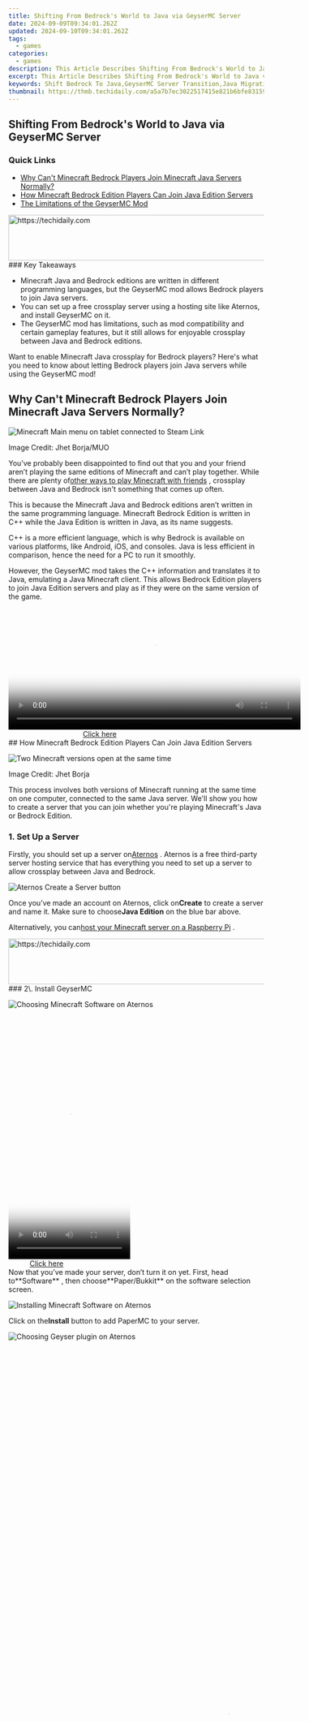 ```yaml
---
title: Shifting From Bedrock's World to Java via GeyserMC Server
date: 2024-09-09T09:34:01.262Z
updated: 2024-09-10T09:34:01.262Z
tags:
  - games
categories:
  - games
description: This Article Describes Shifting From Bedrock's World to Java via GeyserMC Server
excerpt: This Article Describes Shifting From Bedrock's World to Java via GeyserMC Server
keywords: Shift Bedrock To Java,GeyserMC Server Transition,Java Migration Journey,Moving From Bedrock,Adapting to Java Platform,Embracing GeyserMC,Cloud Services Upgrade
thumbnail: https://thmb.techidaily.com/a5a7b7ec3022517415e821b6bfe83159465cabea96e97b208c8652bd209d1315.jpg
---
```


## Shifting From Bedrock's World to Java via GeyserMC Server

### Quick Links

* [Why Can't Minecraft Bedrock Players Join Minecraft Java Servers Normally?](#why-can-39-t-minecraft-bedrock-players-join-minecraft-java-servers-normally)
* [How Minecraft Bedrock Edition Players Can Join Java Edition Servers](#how-minecraft-bedrock-edition-players-can-join-java-edition-servers)
* [The Limitations of the GeyserMC Mod](#the-limitations-of-the-geysermc-mod)

<!-- affiliate ads begin -->
<a href="https://zebaoaffiliateprogram.pxf.io/c/5597632/2137972/21526" target="_top" id="2137972">
  <img src="//a.impactradius-go.com/display-ad/21526-2137972" border="0" alt="https://techidaily.com" width="728" height="90"/>
</a>
<img height="0" width="0" src="https://zebaoaffiliateprogram.pxf.io/i/5597632/2137972/21526" style="position:absolute;visibility:hidden;" border="0" />
<!-- affiliate ads end -->
### Key Takeaways

* Minecraft Java and Bedrock editions are written in different programming languages, but the GeyserMC mod allows Bedrock players to join Java servers.
* You can set up a free crossplay server using a hosting site like Aternos, and install GeyserMC on it.
* The GeyserMC mod has limitations, such as mod compatibility and certain gameplay features, but it still allows for enjoyable crossplay between Java and Bedrock editions.

 Want to enable Minecraft Java crossplay for Bedrock players? Here's what you need to know about letting Bedrock players join Java servers while using the GeyserMC mod!

## Why Can't Minecraft Bedrock Players Join Minecraft Java Servers Normally?

![Minecraft Main menu on tablet connected to Steam Link](https://static1.makeuseofimages.com/wordpress/wp-content/uploads/wm/2023/07/minecraft-main-menu-on-tablet-connected-to-steam-link-1.JPG)

 Image Credit: Jhet Borja/MUO

 You’ve probably been disappointed to find out that you and your friend aren’t playing the same editions of Minecraft and can’t play together. While there are plenty of[other ways to play Minecraft with friends](https://www.makeuseof.com/how-to-play-minecraft-with-friends/) , crossplay between Java and Bedrock isn't something that comes up often.

 This is because the Minecraft Java and Bedrock editions aren’t written in the same programming language. Minecraft Bedrock Edition is written in C++ while the Java Edition is written in Java, as its name suggests.

 C++ is a more efficient language, which is why Bedrock is available on various platforms, like Android, iOS, and consoles. Java is less efficient in comparison, hence the need for a PC to run it smoothly.

 However, the GeyserMC mod takes the C++ information and translates it to Java, emulating a Java Minecraft client. This allows Bedrock Edition players to join Java Edition servers and play as if they were on the same version of the game.

<!-- affiliate ads begin -->
<span id="1982456">
					<video width="576" height="240" style="cursor:pointer"
           poster="//a.impactradius-go.com/display-clicktoplayimage/1982456.png"
           onclick="if(!this.playClicked){this.play();this.setAttribute('controls',true);this.playClicked=true;}">
	   <source src="//a.impactradius-go.com/display-ad/22993-1982456">
	   <img src="//a.impactradius-go.com/display-clicktoplayimage/1982456.png" style="border: none; height: 100%; width: 100%; object-fit: contain">
	</video>
	<div style="width:360px;text-align:center"><a href="javascript:window.open(decodeURIComponent('https%3A%2F%2Fhomestyler.sjv.io%2Fc%2F5597632%2F1982456%2F22993'), '_blank');void(0);">Click here</a></div>
</span>
<img height="0" width="0" src="https://imp.pxf.io/i/5597632/1982456/22993" style="position:absolute;visibility:hidden;" border="0" />
<!-- affiliate ads end -->
## How Minecraft Bedrock Edition Players Can Join Java Edition Servers

![Two Minecraft versions open at the same time](https://static1.makeuseofimages.com/wordpress/wp-content/uploads/wm/2023/11/two-minecraft-versions-open-at-the-same-time.JPG)

 Image Credit: Jhet Borja

 This process involves both versions of Minecraft running at the same time on one computer, connected to the same Java server. We'll show you how to create a server that you can join whether you're playing Minecraft's Java or Bedrock Edition.

### 1\. Set Up a Server

 Firstly, you should set up a server on[Aternos](https://aternos.org/) . Aternos is a free third-party server hosting service that has everything you need to set up a server to allow crossplay between Java and Bedrock.

![Aternos Create a Server button](https://static1.makeuseofimages.com/wordpress/wp-content/uploads/wm/2023/11/aternos-create-a-server-button.jpg)

 Once you’ve made an account on Aternos, click on**Create** to create a server and name it. Make sure to choose**Java Edition** on the blue bar above.

 Alternatively, you can[host your Minecraft server on a Raspberry Pi](https://www.makeuseof.com/tag/setup-minecraft-server-raspberry-pi/) .

<!-- affiliate ads begin -->
<a href="https://ephamedtechinc.pxf.io/c/5597632/2136624/26400" target="_top" id="2136624">
  <img src="//a.impactradius-go.com/display-ad/26400-2136624" border="0" alt="https://techidaily.com" width="728" height="90"/>
</a>
<img height="0" width="0" src="https://ephamedtechinc.pxf.io/i/5597632/2136624/26400" style="position:absolute;visibility:hidden;" border="0" />
<!-- affiliate ads end -->
### 2\. Install GeyserMC

![Choosing Minecraft Software on Aternos](https://static1.makeuseofimages.com/wordpress/wp-content/uploads/wm/2023/11/choosing-minecraft-software-on-aternos.jpg)

<!-- affiliate ads begin -->
<span id="1770544">
					<video width="240" height="480" style="cursor:pointer"
           poster="//a.impactradius-go.com/display-clicktoplayimage/1770544.png"
           onclick="if(!this.playClicked){this.play();this.setAttribute('controls',true);this.playClicked=true;}">
	   <source src="//a.impactradius-go.com/display-ad/20702-1770544">
	   <img src="//a.impactradius-go.com/display-clicktoplayimage/1770544.png" style="border: none; height: 100%; width: 100%; object-fit: contain">
	</video>
	<div style="width:150px;text-align:center"><a href="javascript:window.open(decodeURIComponent('https%3A%2F%2Ftokenmetrics.sjv.io%2Fc%2F5597632%2F1770544%2F20702'), '_blank');void(0);">Click here</a></div>
</span>
<img height="0" width="0" src="https://imp.pxf.io/i/5597632/1770544/20702" style="position:absolute;visibility:hidden;" border="0" />
<!-- affiliate ads end -->
 Now that you’ve made your server, don’t turn it on yet. First, head to**Software** , then choose**Paper/Bukkit** on the software selection screen.

![Installing Minecraft Software on Aternos](https://static1.makeuseofimages.com/wordpress/wp-content/uploads/wm/2023/11/installing-minecraft-software-on-aternos.jpg)

 Click on the**Install** button to add PaperMC to your server.

![Choosing Geyser plugin on Aternos](https://static1.makeuseofimages.com/wordpress/wp-content/uploads/wm/2023/11/choosing-geyser-plugin-on-aternos.jpg)

<!-- affiliate ads begin -->
<span id="1834903">
					<video width="864" height="1536" style="cursor:pointer"
           poster="//a.impactradius-go.com/display-clicktoplayimage/1834903.png"
           onclick="if(!this.playClicked){this.play();this.setAttribute('controls',true);this.playClicked=true;}">
	   <source src="//a.impactradius-go.com/display-ad/16836-1834903">
	   <img src="//a.impactradius-go.com/display-clicktoplayimage/1834903.png" style="border: none; height: 100%; width: 100%; object-fit: contain">
	</video>
	<div style="width:540px;text-align:center"><a href="javascript:window.open(decodeURIComponent('https%3A%2F%2F25home.pxf.io%2Fc%2F5597632%2F1834903%2F16836'), '_blank');void(0);">Click here</a></div>
</span>
<img height="0" width="0" src="https://imp.pxf.io/i/5597632/1834903/16836" style="position:absolute;visibility:hidden;" border="0" />
<!-- affiliate ads end -->
 Next, head to**Plugins** . Search for**GeyserMC** and choose**GeyserMC** .

![Installing Geyser plugin on Aternos](https://static1.makeuseofimages.com/wordpress/wp-content/uploads/wm/2023/11/installing-geyser-plugin-on-aternos.jpg)

 Finally, click on the small download icon to the very right of the most recent or compatible version.

 For your locally run server, head to[PaperMC.io](https://hangar.papermc.io/GeyserMC/Geyser) and download GeyserMC from there. In case you need to learn how to install the GeyserMC plugin, check out how to install plugins through[Bukkit](https://bukkit.fandom.com/wiki/Installing%5FPlugins) . If your existing server has a lot of mods already, you'll have to check for compatibility and the limitations of crossplaying between Java and Bedrock Edition

 Once that’s all done, you can now turn on and connect to your server in the next step.

<!-- affiliate ads begin -->
<a href="https://unicoeye.pxf.io/c/5597632/2134233/18498" target="_top" id="2134233">
  <img src="//a.impactradius-go.com/display-ad/18498-2134233" border="0" alt="https://techidaily.com" width="728" height="90"/>
</a>
<img height="0" width="0" src="https://unicoeye.pxf.io/i/5597632/2134233/18498" style="position:absolute;visibility:hidden;" border="0" />
<!-- affiliate ads end -->
### 3\. Join the Minecraft Java Server on Bedrock Edition

![MUO Aternos server start button](https://static1.makeuseofimages.com/wordpress/wp-content/uploads/wm/2023/11/muo-aternos-server-start-button.jpg)

<!-- affiliate ads begin -->
<a href="https://aligracehair.sjv.io/c/5597632/2115936/19272" target="_top" id="2115936">
  <img src="//a.impactradius-go.com/display-ad/19272-2115936" border="0" alt="https://techidaily.com" width="468" height="60"/>
</a>
<img height="0" width="0" src="https://aligracehair.sjv.io/i/5597632/2115936/19272" style="position:absolute;visibility:hidden;" border="0" />
<!-- affiliate ads end -->
 On the main server screen, click**Start** to turn on the server. You can find the server connection details by clicking on**Connect** just below the server name. Copy the IP and port for the next step.

![Joining Minecraft Java server from Bedrock](https://static1.makeuseofimages.com/wordpress/wp-content/uploads/wm/2023/11/joining-minecraft-java-server-from-bedrock.jpg)

<!-- affiliate ads begin -->
<a href="https://unicoeye.pxf.io/c/5597632/2134246/18498" target="_top" id="2134246">
  <img src="//a.impactradius-go.com/display-ad/18498-2134246" border="0" alt="https://techidaily.com" width="728" height="90"/>
</a>
<img height="0" width="0" src="https://unicoeye.pxf.io/i/5597632/2134246/18498" style="position:absolute;visibility:hidden;" border="0" />
<!-- affiliate ads end -->
 On Minecraft Bedrock Edition, click on the**Servers** tab, scroll all the way down, and click the**Add Server** button.

![Pasting server IP details on Bedrock Edition](https://static1.makeuseofimages.com/wordpress/wp-content/uploads/wm/2023/11/pasting-server-ip-details-on-bedrock-edition.jpg)

 Add the server IP and port into the appropriate text boxes and name the server. Click on either**Save** or**Play** . Doing either will add the server to your list of servers in Minecraft Bedrock Edition.

<!-- affiliate ads begin -->
<a href="https://appsumo.8odi.net/c/5597632/2118324/7443" target="_top" id="2118324">
  <img src="//a.impactradius-go.com/display-ad/7443-2118324" border="0" alt="https://techidaily.com" width="600" height="90"/>
</a>
<img height="0" width="0" src="https://appsumo.8odi.net/i/5597632/2118324/7443" style="position:absolute;visibility:hidden;" border="0" />
<!-- affiliate ads end -->
## The Limitations of the GeyserMC Mod

 While Minecraft Java and Bedrock Edition are quite similar, there are major differences that the GeyserMC Mod creators can’t do anything about.

 One of the biggest issues is mod compatibility. Mods aren’t something that can be easily translated to different versions of Minecraft. You’ll be limited by simpler mods, like ones that a vanilla Java Edition player can still join.

 There are also more fundamental limitations that have no workarounds, like crafting in the 2x2 menu in creative mode, distinguishing between left and right clicks in the inventory, and a bunch more. You can check out the list of the latest limitations on the[official GeyserMC wiki](https://wiki.geysermc.org/geyser/current-limitations/) to find out all the limitations they know about.

 While it has limitations, this can rarely get in the way of having fun. Now you don’t have to be worried that you and your friend have different versions of Minecraft. We hope this guide has helped you enjoy Minecraft with your friends no matter what they’re playing on.


<ins class="adsbygoogle"
     style="display:block"
     data-ad-format="autorelaxed"
     data-ad-client="ca-pub-7571918770474297"
     data-ad-slot="1223367746"></ins>



<ins class="adsbygoogle"
     style="display:block"
     data-ad-client="ca-pub-7571918770474297"
     data-ad-slot="8358498916"
     data-ad-format="auto"
     data-full-width-responsive="true"></ins>

<span class="atpl-alsoreadstyle">Also read:</span>
<div><ul>
<li><a href="https://article-files.techidaily.com/new-2024-approved-advanced-guide-to-online-image-sharpening/"><u>[New] 2024 Approved  Advanced Guide to Online Image Sharpening</u></a></li>
<li><a href="https://facebook-video-share.techidaily.com/new-decoding-youtubes-algorithm-behind-prominent-comments-for-2024/"><u>[New] Decoding YouTube's Algorithm Behind Prominent Comments for 2024</u></a></li>
<li><a href="https://fox-info.techidaily.com/new-in-2024-top-twitter-video-tools-effortless-video-uploading/"><u>[New] In 2024, Top Twitter Video Tools  Effortless Video Uploading</u></a></li>
<li><a href="https://fox-links.techidaily.com/updated-2024-approved-echoes-expanse-a-compreshift-of-best-speech-to-text-applications/"><u>[Updated] 2024 Approved  Echoes Expanse  A Compreshift of Best Speech-to-Text Applications</u></a></li>
<li><a href="https://extra-resources.techidaily.com/updated-a-step-by-step-approach-to-lut-application-in-ae/"><u>[Updated] A Step-by-Step Approach to LUT Application in AE</u></a></li>
<li><a href="https://twitter-videos.techidaily.com/updated-correct-aspect-ratio-use-in-micro-video-tweets-for-2024/"><u>[Updated] Correct Aspect Ratio Use in Micro-Video Tweets for 2024</u></a></li>
<li><a href="https://fox-glue.techidaily.com/updated-in-2024-the-unseen-virtues-of-vector-graphics-mastery/"><u>[Updated] In 2024, The Unseen Virtues of Vector Graphics Mastery</u></a></li>
<li><a href="https://extra-skills.techidaily.com/discover-the-motorola-one-5g-ace-an-in-depth-review-of-superior-5g-speed-combined-with-extended-battery-life/"><u>Discover the Motorola One 5G Ace – An In-Depth Review of Superior 5G Speed Combined with Extended Battery Life</u></a></li>
<li><a href="https://games-able.techidaily.com/dissecting-the-price-puzzle-in-virtual-reality-investments/"><u>Dissecting the Price Puzzle in Virtual Reality Investments</u></a></li>
<li><a href="https://games-able.techidaily.com/early-access-pay-upfront-or-wait-for-launch/"><u>Early Access: Pay Upfront or Wait for Launch?</u></a></li>
<li><a href="https://games-able.techidaily.com/easy-guide-to-establish-stronger-gaming-access-controls-on-ps5/"><u>Easy Guide to Establish Stronger Gaming Access Controls on PS5</u></a></li>
<li><a href="https://games-able.techidaily.com/efficient-device-sharing-techniques-for-seamless-user-experience-on-steam-deck/"><u>Efficient Device Sharing Techniques for Seamless User Experience on Steam Deck</u></a></li>
<li><a href="https://games-able.techidaily.com/elite-networking-made-simple-nycs-secret-playbook-8-steps/"><u>Elite Networking Made Simple: NYC's Secret Playbook (8 Steps)</u></a></li>
<li><a href="https://games-able.techidaily.com/enterprise-of-exciting-games-in-google-play-beta-for-pc/"><u>Enterprise of Exciting Games in Google Play Beta for PC</u></a></li>
<li><a href="https://games-able.techidaily.com/how-long-can-you-play-secrets-of-xbox-controller-power/"><u>How Long Can You Play? Secrets of Xbox Controller Power</u></a></li>
<li><a href="https://games-able.techidaily.com/how-to-automatically-capture-game-highlights-with-any-gpu/"><u>How to Automatically Capture Game Highlights With Any GPU</u></a></li>
<li><a href="https://data-wizards.techidaily.com/knowledge-base-articles-and-resources/"><u>Knowledge Base Articles & Resources</u></a></li>
<li><a href="https://games-able.techidaily.com/optimal-frame-rates-leading-240hz-monitors-reviewed/"><u>Optimal Frame Rates: Leading 240Hz Monitors Reviewed</u></a></li>
<li><a href="https://games-able.techidaily.com/reconnect-joy-cons-step-by-step-solution-guide-for-switch/"><u>Reconnect Joy-Cons - Step-by-Step Solution Guide for Switch</u></a></li>
<li><a href="https://games-able.techidaily.com/remedying-error-262-in-roblox-games/"><u>Remedying Error 262 in Roblox Games</u></a></li>
<li><a href="https://games-able.techidaily.com/step-by-step-approach-to-pairing-controllers-with-your-android-device/"><u>Step-By-Step Approach to Pairing Controllers With Your Android Device</u></a></li>
<li><a href="https://games-able.techidaily.com/step-by-step-guide-limiting-xbox-game-bar-use/"><u>Step-by-Step Guide: Limiting Xbox Game Bar Use</u></a></li>
<li><a href="https://games-able.techidaily.com/steps-for-repairing-unresponsive-xbox-controllers/"><u>Steps for Repairing Unresponsive Xbox Controllers</u></a></li>
<li><a href="https://games-able.techidaily.com/strategic-approach-for-cleaning-up-your-ps5-save-history/"><u>Strategic Approach for Cleaning Up Your PS5 Save History</u></a></li>
<li><a href="https://games-able.techidaily.com/tech-triumph-decision-choosing-your-ideal-display-out-of-oled-amoled-or-ips/"><u>Tech Triumph Decision: Choosing Your Ideal Display Out of OLED, AMOLED or IPS</u></a></li>
<li><a href="https://sim-unlock.techidaily.com/the-6-best-sim-unlock-services-that-actually-work-on-your-vivo-y56-5g-device-by-drfone-android/"><u>The 6 Best SIM Unlock Services That Actually Work On Your Vivo Y56 5G Device</u></a></li>
<li><a href="https://games-able.techidaily.com/the-best-budget-vr-headsets/"><u>The Best Budget VR Headsets</u></a></li>
<li><a href="https://games-able.techidaily.com/the-mechanics-behind-ever-evolving-virtual-playgrounds/"><u>The Mechanics Behind Ever-Evolving Virtual Playgrounds</u></a></li>
<li><a href="https://games-able.techidaily.com/top-8-why-edge-dominates-gaming-browsers/"><u>Top 8: Why Edge Dominates Gaming Browsers</u></a></li>
<li><a href="https://mondly-stories.techidaily.com/unveiling-turkeys-orthography-a-basic-pronunciation-and-writing-guide/"><u>Unveiling Turkey's Orthography: A Basic Pronunciation & Writing Guide</u></a></li>
<li><a href="https://games-able.techidaily.com/what-makes-a-safe-gameplay-speed-up-in-roblox/"><u>What Makes a Safe Gameplay Speed Up in Roblox?</u></a></li>
<li><a href="https://games-able.techidaily.com/xboxs-remote-play-service-unpacked/"><u>Xbox's Remote Play Service Unpacked</u></a></li>
</ul></div>
